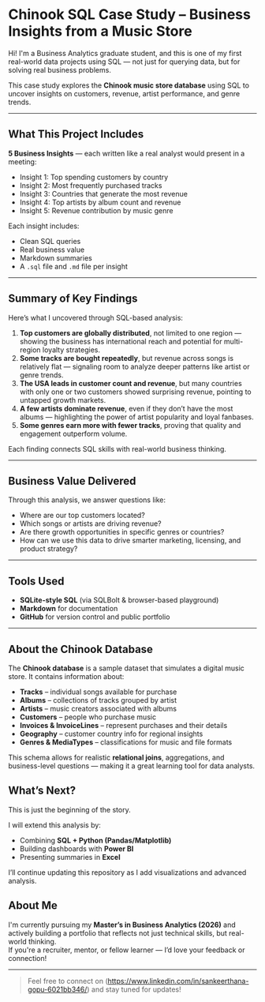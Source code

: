 # Chinook SQL Case Study – Business Insights from a Music Store

Hi! I'm a Business Analytics graduate student, and this is one of my first real-world data projects using SQL — not just for querying data, but for solving real business problems.

This case study explores the **Chinook music store database** using SQL to uncover insights on customers, revenue, artist performance, and genre trends.

---

##  What This Project Includes

**5 Business Insights** — each written like a real analyst would present in a meeting:
- Insight 1: Top spending customers by country  
- Insight 2: Most frequently purchased tracks  
- Insight 3: Countries that generate the most revenue  
- Insight 4: Top artists by album count and revenue  
- Insight 5: Revenue contribution by music genre

Each insight includes:
- Clean SQL queries  
- Real business value  
- Markdown summaries  
- A `.sql` file and `.md` file per insight

---

## Summary of Key Findings

Here’s what I uncovered through SQL-based analysis:

1. **Top customers are globally distributed**, not limited to one region — showing the business has international reach and potential for multi-region loyalty strategies.
2. **Some tracks are bought repeatedly**, but revenue across songs is relatively flat — signaling room to analyze deeper patterns like artist or genre trends.
3. **The USA leads in customer count and revenue**, but many countries with only one or two customers showed surprising revenue, pointing to untapped growth markets.
4. **A few artists dominate revenue**, even if they don’t have the most albums — highlighting the power of artist popularity and loyal fanbases.
5. **Some genres earn more with fewer tracks**, proving that quality and engagement outperform volume.

Each finding connects SQL skills with real-world business thinking.

---

## Business Value Delivered

Through this analysis, we answer questions like:
- Where are our top customers located?
- Which songs or artists are driving revenue?
- Are there growth opportunities in specific genres or countries?
- How can we use this data to drive smarter marketing, licensing, and product strategy?

---

## Tools Used

- **SQLite-style SQL** (via SQLBolt & browser-based playground)
- **Markdown** for documentation
- **GitHub** for version control and public portfolio

---

##  About the Chinook Database

The **Chinook database** is a sample dataset that simulates a digital music store. It contains information about:

- **Tracks** – individual songs available for purchase
- **Albums** – collections of tracks grouped by artist
- **Artists** – music creators associated with albums
- **Customers** – people who purchase music
- **Invoices & InvoiceLines** – represent purchases and their details
- **Geography** – customer country info for regional insights
- **Genres & MediaTypes** – classifications for music and file formats

This schema allows for realistic **relational joins**, aggregations, and business-level questions — making it a great learning tool for data analysts.


## What’s Next?

This is just the beginning of the story.

 I will extend this analysis by:
-  Combining **SQL + Python (Pandas/Matplotlib)**  
-  Building dashboards with **Power BI**  
-  Presenting summaries in **Excel**

I’ll continue updating this repository as I add visualizations and advanced analysis.




##  About Me

I'm currently pursuing my **Master’s in Business Analytics (2026)** and actively building a portfolio that reflects not just technical skills, but real-world thinking.  
If you're a recruiter, mentor, or fellow learner — I’d love your feedback or connection!

---

> Feel free to connect on (https://www.linkedin.com/in/sankeerthana-gopu-6021bb346/) and stay tuned for updates!

